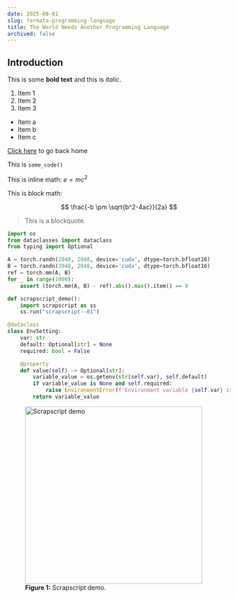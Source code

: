 ```yaml
---
date: 2025-08-01
slug: fermata-programming-language
title: The World Needs Another Programming Language
archived: false
---
```


## Introduction

This is some **bold text** and this is _italic_.

1. Item 1
1. Item 2
1. Item 3

- Item a
- Item b
- Item c

[Click here](https://chrisgregory.me) to go back home

This is `some_code()`

This is inline math: $e = mc^2$

This is block math:

$$ \frac{-b \pm \sqrt{b^2-4ac}}{2a} $$

> This is a blockquote.

```python
import os
from dataclasses import dataclass
from typing import Optional

A = torch.randn(2048, 2048, device='cuda', dtype=torch.bfloat16)
B = torch.randn(2048, 2048, device='cuda', dtype=torch.bfloat16)
ref = torch.mm(A, B)
for _ in range(1000):
    assert (torch.mm(A, B) - ref).abs().max().item() == 0

def scrapscript_demo():
    import scrapscript as ss
    ss.run("scrapscript--01")

@dataclass
class EnvSetting:
    var: str
    default: Optional[str] = None
    required: bool = False

    @property
    def value(self) -> Optional[str]:
        variable_value = os.getenv(str(self.var), self.default)
        if variable_value is None and self.required:
            raise EnvironmentError(f"Environment variable {self.var} is not set")
        return variable_value
```

<figure>
  <img src="https://storage.googleapis.com/cgme/projects/images/scrapscript--01.jpg" alt="Scrapscript demo" width="400">
  <figcaption><strong>Figure 1:</strong> Scrapscript demo.</figcaption>
</figure>
